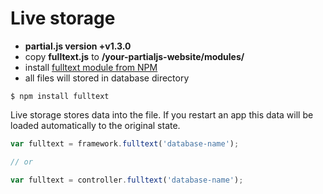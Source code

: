 # Live storage

- __partial.js version +v1.3.0__
- copy **fulltext.js** to __/your-partialjs-website/modules/__
- install [fulltext module from NPM](https://github.com/petersirka/node-fulltext)
- all files will stored in database directory

```
$ npm install fulltext
```

Live storage stores data into the file. If you restart an app this data will be loaded automatically to the original state.

```js
var fulltext = framework.fulltext('database-name');

// or

var fulltext = controller.fulltext('database-name');
```